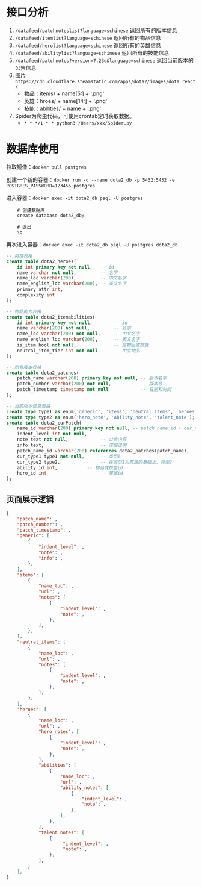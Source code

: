 # 接口分析
1. `/datafeed/patchnoteslist?language=schinese`
  返回所有的版本信息
2. `/datafeed/itemlist?language=schinese`
  返回所有的物品信息
3. `/datafeed/herolist?language=schinese`
  返回所有的英雄信息
4. `/datafeed/abilitylist?language=schinese`
  返回所有的技能信息
5. `/datafeed/patchnotes?version=7.23d&language=schinese`
返回当前版本的公告信息
6. 图片
  `https://cdn.cloudflare.steamstatic.com/apps/dota2/images/dota_react/`
   - 物品：items/ + name[5:] + '.png'
   - 英雄：hroes/ + name[14:] + '.png'
   - 技能：abilities/ + name + '.png'
7. Spider为爬虫代码，可使用crontab定时获取数据。
   - `* * */1 * * python3 /Users/xxx/Spider.py`

# 数据库使用
    

拉取镜像：`docker pull postgres`

创建一个新的容器：`docker run -d --name dota2_db -p 5432:5432 -e POSTGRES_PASSWORD=123456 postgres`

进入容器：`docker exec -it dota2_db psql -U postgres`
```psql
    # 创建数据库
    create database dota2_db;

    # 退出
    \q
```

再次进入容器：`docker exec -it dota2_db psql -U postgres dota2_db`


```sql
-- 英雄表格
create table dota2_heroes(
    id int primary key not null,   -- id
    name varchar not null,         -- 名字
    name_loc varchar(200),         -- 中文名字
    name_english_loc varchar(200), -- 英文名字
    primary_attr int,               
    complexity int
);

-- 物品能力表格
create table dota2_itemabilities(
    id int primary key not null,        -- id
    name varchar(200) not null,         -- 名字
    name_loc varchar(200) not null,     -- 中文名字
    name_english_loc varchar(200),      -- 英文名字
    is_item bool not null,              -- 是物品或技能
    neutral_item_tier int not null      -- 中立物品
);

-- 所有版本表格
create table dota2_patches(
    patch_name varchar(200) primary key not null, -- 版本名字
    patch_number varchar(200) not null,           -- 版本号
    patch_timestamp timestamp not null            -- 日期和时间
);

-- 当前版本信息表格
create type type1 as enum('generic', 'items', 'neutral_items', 'heroes', 'neutral_creeps'); -- 综合，物品，中立，英雄    
create type type2 as enum('hero_note', 'ability_note', 'talent_note'); -- 英雄、技能、天赋
create table dota2_curPatch(
    name_id varchar(200) primary key not null, -- patch_name_id + cur_type1 + 序号，主键
    indent_level int not null,     
    note text not null,            -- 公告内容
    info text,                     -- 详细说明
    patch_name_id varchar(200) references dota2_patches(patch_name),      -- 版本名，外键
    cur_type1 type1 not null,      -- 类型1
    cur_type2 type2,               -- 在类型1为英雄的基础上，类型2
    ability_id int,           -- 物品或技能id
    hero_id int                    -- 英雄id
);
```

## 页面展示逻辑

```json
{
    "patch_name": ,
    "patch_number": ,
    "patch_timestamp": ,
    "generic": [
        {
            "indent_level": ,
            "note": ,
            "info": ,
        },
    ],
    "items": [
        {
            "name_loc": ,
            "url": ,
            "notes": [
                {
                    "indent_level": ,
                    "note": ,
                },
            ],
        },
    ],
    "neutral_items": [
        {
            "name_loc": ,
            "url": ,
            "notes": [
                {
                    "indent_level": ,
                    "note": ,
                },
            ],
        },
    ],
    "heroes": [
        {
            "name_loc": ,
            "url": ,
            "hero_notes": [
                {
                    "indent_level": ,
                    "note": ,
                },
            ],
            "abilities": [
                {
                    "name_loc": ,
                    "url": ,
                    "ability_notes": [
                        {
                            "indent_level": ,
                            "note": ,
                        },
                    ],
                },
            ],
            "talent_notes": [
                {
                     "indent_level": ,
                     "note": ,
                },
            ],
        }
    ],
}
```
